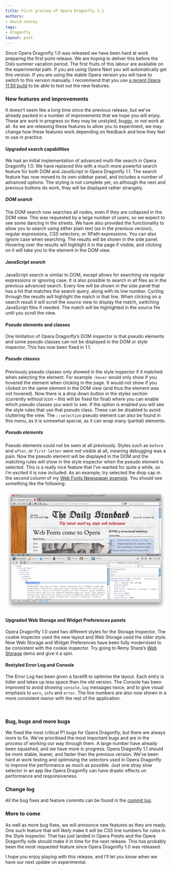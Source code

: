 ```yaml
---
title: First preview of Opera Dragonfly 1.1
authors:
- david-storey
tags:
- dragonfly
layout: post
---
```

<p>Since Opera Dragonfly 1.0 was released we have been hard at work preparing the first point release. We are hoping to deliver this before the Oslo summer vacation period. The first fruits of this labour are available on the experimental path. If you are using Opera Next you will automatically get this version. If you are using the stable Opera version you will have to switch to this version manually. I recommend that you use <a href="http://my.opera.com/desktopteam/blog/2011/06/14/happy-tuesday">a recent Opera 11.50 build</a> to be able to test out the new features.</p>

<h3>New features and improvements</h3>

<p>It doesn’t seem like a long time since the previous release, but we’ve already packed in a number of improvements that we hope you will enjoy. These are work in progress so they may be unstyled, buggy, or not work at all. As we are releasing these features to allow you to experiment, we may change how these features work depending on feedback and how  they feel to use in practice.</p>

<h4>Upgraded search capabilities</h4>

<p>We had an initial implementation of advanced multi-file search in Opera Dragonfly 1.0. We have replaced this with a much more powerful search feature for both DOM and JavaScript in Opera Dragonfly 1.1. The search feature has now moved to its own sidebar panel, and includes a number of advanced options. The styling is not complete yet, so although the next and previous buttons do work, they will be displayed rather strangely.</p>

<h5>DOM search</h5>

<p>The DOM search now searches all nodes, even if they are collapsed in the DOM view. This was requested by a large number of users, so we expect to see some dancing in the streets. We have also provided the functionality to allow you to search using either plain text (as in the previous version), regular expressions, CSS selectors, or XPath expressions. You can also ignore case when searching. The results will be shown in the side panel. Hovering over the results will highlight it in the page if visible, and clicking on it will take you to the element in the DOM view.</p>

<h5>JavaScript search</h5>

<p>JavaScript search is similar to DOM, except allows for searching via regular expressions or ignoring case. It is also possible to search in all files as in the previous advanced search. Every line will be shown in the side panel that has a hit that matches the search query, along with its line number. Cycling through the results will highlight the match in that line.  When clicking on a search result it will scroll the source view to display the match, switching JavaScript files if needed. The match will be highlighted in the source file until you scroll the view. </p>

<h4>Pseudo elements and classes</h4>

<p>One limitation of Opera Dragonfly’s DOM inspector is that pseudo elements and some pseudo classes can not be displayed in the DOM or style inspector. This has now been fixed in 1.1. </p>

<h5>Pseudo classes</h5>

<p>Previously pseudo classes only showed in the style inspector if it matched when selecting the element. For example <code>:hover</code> would only show if you hovered the element when clicking in the page. It would not show if you clicked on the same element in the DOM view (and thus the element was not hovered). Now there is a drop down button in the styles section (currently without icon – this will be fixed for final) where you can enable which pseudo classes you want to see. If the option is enabled you will see the style rules that use that pseudo class. These can be disabled to avoid cluttering the view. The <code>::selection</code> pseudo element can also be found in this menu, as it is somewhat special, as it can wrap many (partial) elements.</p>

<h5>Pseudo elements</h5>

<p>Pseudo elements could not be seen at all previously. Styles such as <code>before</code> and <code>after</code>, or <code>first-letter</code> were not visible at all, meaning debugging was a pain. Now the pseudo element will be displayed in the DOM and the matching rules will show in the style inspector when the pseudo element is selected. This is a really nice feature that I’ve wanted for quite a while, so I’m excited it is now included. As an example, try selected the drop cap in the second column of my <a href="http://people.opera.com/dstorey/newspaper-finished.html">Web Fonts Newspaper example</a>. You should see something like the following:</p>

<img src="/blog/first-preview-of-opera-dragonfly-1-1/Screen%20shot%202011-06-14%20at%2022.02.40.png" alt="" />

<h4>Upgraded Web Storage and Widget Preferences panels</h4>

<p>Opera Dragonfly 1.0 used two different styles for the Storage Inspector. The cookie inspector used the new layout and Web Storage used the older style. Now Web Storage and Widget Preferences have been fully modernised to be consistent with the cookie inspector. Try going to Remy Sharp’s <a href="http://html5demos.com/storage">Web Storage</a> demo and give it a spin.</p>

<h4>Restyled Error Log and Console</h4>

<p>The Error Log has been given a facelift to optimise the layout. Each entry is tidier and takes up less space than the old version. The Console has been improved to avoid showing <code>console.log</code> messages twice, and to give visual emphasis to <code>warn</code>, <code>info</code> and <code>error</code>. The line numbers are also now shown in a more consistent manor with the rest of the application.</p>

<img src="/blog/irst-preview-of-opera-dragonfly-1-1/Screen%20shot%202011-06-14%20at%2022.37.37.png" alt="" />

<h3>Bug, bugs and more bugs</h3>

<p>We fixed the most critical P1 bugs for Opera Dragonfly, but there are always more to fix. We’ve prioritised the most important bugs and are in the process of working our way through them. A large number have already been squashed, and we have more in progress. Opera Dragonfly 1.1 should be more stable, leaner, and faster than the previous version. We’ve been hard at work testing and optimising the selectors used in Opera Dragonfly to improve the performance as much as possible. Just one stray slow selector in an app like Opera Dragonfly can have drastic effects on performance and responsiveness.</p>

<h3>Change log</h3>

<p>All the bug fixes and feature commits can be found in the <a href="http://dragonfly.opera.com/app/stp-1/experimental/logs/4527.61da8f1362ff.log">commit log</a>.

<h3>More to come</h3>

<p>As well as more bug fixes, we will announce new features as they are ready. One such feature that will likely make it will be CSS line numbers for rules in the Style Inspector. That has just landed in Opera Presto and the Opera Dragonfly side should make it in time for the next release. This has probably been the most requested feature since Opera Dragonfly 1.0 was released.</p>

<p>I hope you enjoy playing with this release, and I’ll let you know when we have our next update on experimental.</p>




</p>
